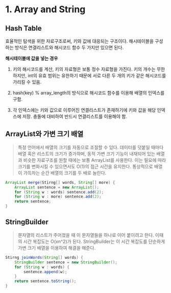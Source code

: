 # 1. Array and String

## Hash Table

효율적인 탐색을 위한 자료구조로써, 키와 값에 대응되는 구조이다. 해시테이블을 구성하는 방식은 연결리스트와 해시코드 함수 두 가지만 있으면 된다.

**해시테이블에 값을 넣는 경우**

1. 키의 해시코드를 계산, 키의 자료형은 보통 정수 자료형을 가진다. 키의 개수는 무한하지만, int의 유효 범위는 유한하기 때문에 서로 다른 두 개의 키가 같은 해시코드를 가리킬 수 있음.

2. hash(key) % array_length의 방식으로 해시코드 함수를 이용해 배열의 인덱스를 구함.

3. 각 인덱스에는 키와 값으로 이루어진 연결리스트가 존재하기에 키와 값을 해당 인덱스에 저장. 충돌에 대비하여 반드시 연결리스트를 이용해야 함.

## ArrayList와 가변 크기 배열
>특정 언어에서 배열의 크기를 자동으로 조절할 수 있다. 데이터를 덧붙일 때마다 배열 혹은 리스트의 크기가 증가하며, 
동적 가변 크기 기능이 내재되어 있는 배열과 비슷한 자료구조를 원할 때에는 보통 ArrayList를 사용한다. 
이는 필요에 따라 크기를 변화시킬 수 있으면서도 O(1)의 접근 시간을 유지한다. 통상적으로 배열이 가득차는 순간 배열의 크기를 두 배로 늘린다.

```java
ArrayList merge(Stirng[] words, String[] more) {
    ArrayList sentence = new ArrayList();
    for (String w : words) sentence.add(2);
    for (String w : more) sentence.add(2);
    return sentence;
}
```

## StringBuilder
>문자열의 리스트가 주어졌을 때 이 문자열들을 하나로 이어 붙이려고 한다. 이때의 시간 복잡도는 O(xn^2)가 된다. 
StringBuilder는 이 시간 복잡도를 단순하게 가변 크기 배열을 이용하여 해결을 해준다.

```java
Stirng joinWords(String[] words) {
    StringBuilder sentence = new StringBuilder();
    for (String w : words) {
        sentence.append(w);
    }
    return sentence.toString();
}
```
